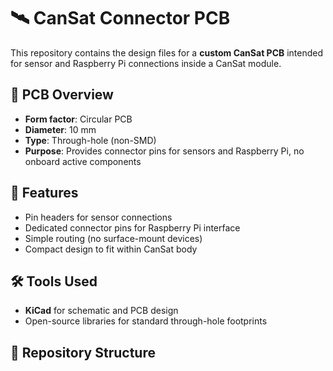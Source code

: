# 🛰️ CanSat Connector PCB

This repository contains the design files for a **custom CanSat PCB** intended for sensor and Raspberry Pi connections inside a CanSat module.

## 📐 PCB Overview
- **Form factor**: Circular PCB  
- **Diameter**: 10 mm  
- **Type**: Through-hole (non-SMD)  
- **Purpose**: Provides connector pins for sensors and Raspberry Pi, no onboard active components  

## 🔌 Features
- Pin headers for sensor connections  
- Dedicated connector pins for Raspberry Pi interface  
- Simple routing (no surface-mount devices)  
- Compact design to fit within CanSat body  

## 🛠️ Tools Used
- **KiCad** for schematic and PCB design  
- Open-source libraries for standard through-hole footprints  

## 📂 Repository Structure

